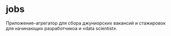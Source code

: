# jobs
Приложение-агрегатор для сбора джуниорских вакансий и стажировок для начинающих разработчикоа и «data scientist».
